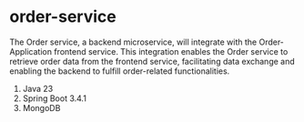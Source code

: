 # order-service
The Order service, a backend microservice, will integrate with the Order-Application frontend service. This integration enables the Order service to retrieve order data from the frontend service, facilitating data exchange and enabling the backend to fulfill order-related functionalities.

1. Java 23
2. Spring Boot 3.4.1
3. MongoDB
